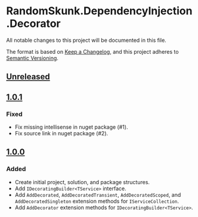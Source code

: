 # RandomSkunk.DependencyInjection.Decorator

All notable changes to this project will be documented in this file.

The format is based on [Keep a Changelog],
and this project adheres to [Semantic Versioning].

## [Unreleased]

## [1.0.1]

### Fixed

- Fix missing intellisense in nuget package (#1).
- Fix source link in nuget package (#2).

## [1.0.0]

### Added

- Create initial project, solution, and package structures.
- Add `IDecoratingBuilder<TService>` interface.
- Add `AddDecorated`, `AddDecoratedTransient`, `AddDecoratedScoped`, and `AddDecoratedSingleton` extension methods for `IServiceCollection`.
- Add `AddDecorator` extension methods for `IDecoratingBuilder<TService>`.

[Keep a Changelog]: https://keepachangelog.com/en/1.0.0/
[Semantic Versioning]: https://semver.org/spec/v2.0.0.html
[1.0.0]: https://github.com/bfriesen/RandomSkunk.DependencyInjection.Decorator/compare/0909129881ba3a306353a11bd548538bf3122723...v1.0.0
[1.0.1]: https://github.com/bfriesen/RandomSkunk.DependencyInjection.Decorator/compare/v1.0.0...v1.0.1
[Unreleased]: https://github.com/bfriesen/RandomSkunk.DependencyInjection.Decorator/compare/v1.0.1...HEAD
